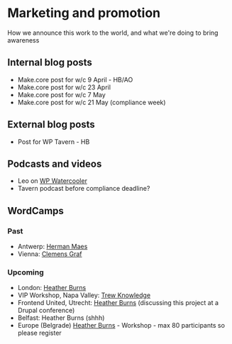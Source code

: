 # Marketing and promotion

How we announce this work to the world, and what we're doing to bring awareness

## Internal blog posts

- Make.core post for w/c 9 April - HB/AO
- Make.core post for w/c 23 April
- Make.core post for w/c 7 May
- Make.core post for w/c 21 May (compliance week)

## External blog posts

- Post for WP Tavern - HB

## Podcasts and videos

- Leo on [WP Watercooler](https://www.wpwatercooler.com/video/ep269-gdpr-wordpress-what-you-need-to-know/)
- Tavern podcast before compliance deadline?

## WordCamps

### Past
- Antwerp: [Herman Maes](https://wordpress.tv/2018/04/03/herman-maes-10-wordpress-gdpr-fails/)
- Vienna: [Clemens Graf](https://2018.vienna.wordcamp.org/session/dsgvo-kommt-bist-du-bereit-was-es-ist-warum-es-wichtig-ist-sich-damit-zu-beschaftigen-inkl-best-practices-fur-wordpress-co/)

### Upcoming
- London: [Heather Burns](https://2018.london.wordcamp.org/session/getting-your-privacy-notices-ready-for-gdpr/)
- VIP Workshop, Napa Valley: [Trew Knowledge](https://twitter.com/trewknowledge/status/983451687984750593)
- Frontend United, Utrecht: [Heather Burns](https://www.frontendunited.org/sessions/privacy-data-protection-and-open-source-development) (discussing this project at a Drupal conference)
- Belfast: Heather Burns (shhh)
- Europe (Belgrade) [Heather Burns](https://2018.europe.wordcamp.org/session/developing-for-privacy-and-data-protection/) - Workshop - max 80 participants so please register
